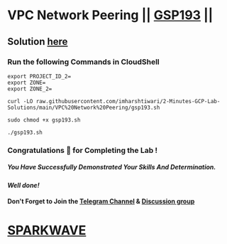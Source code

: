 # VPC Network Peering || [GSP193](https://www.cloudskillsboost.google/focuses/964?parent=catalog) ||

## Solution [here](https://youtu.be/FkOHmlSXZXg)

### Run the following Commands in CloudShell

```
export PROJECT_ID_2=
export ZONE=
export ZONE_2=
```
```
curl -LO raw.githubusercontent.com/imharshtiwari/2-Minutes-GCP-Lab-Solutions/main/VPC%20Network%20Peering/gsp193.sh

sudo chmod +x gsp193.sh

./gsp193.sh
```

### Congratulations 🎉 for Completing the Lab !

##### *You Have Successfully Demonstrated Your Skills And Determination.*

#### *Well done!*

#### Don't Forget to Join the [Telegram Channel](https://t.me/sparkwave.01) & [Discussion group](https://t.me/sparkwave.01chats)

# [SPARKWAVE](https://www.youtube.com/@sparkwave.01)
